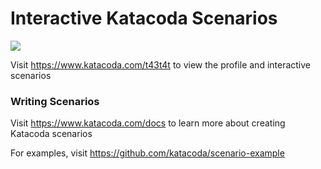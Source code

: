 # Interactive Katacoda Scenarios

[![](http://shields.katacoda.com/katacoda/t43t4t/count.svg)](https://www.katacoda.com/t43t4t "Get your profile on Katacoda.com")

Visit https://www.katacoda.com/t43t4t to view the profile and interactive scenarios

### Writing Scenarios
Visit https://www.katacoda.com/docs to learn more about creating Katacoda scenarios

For examples, visit https://github.com/katacoda/scenario-example
